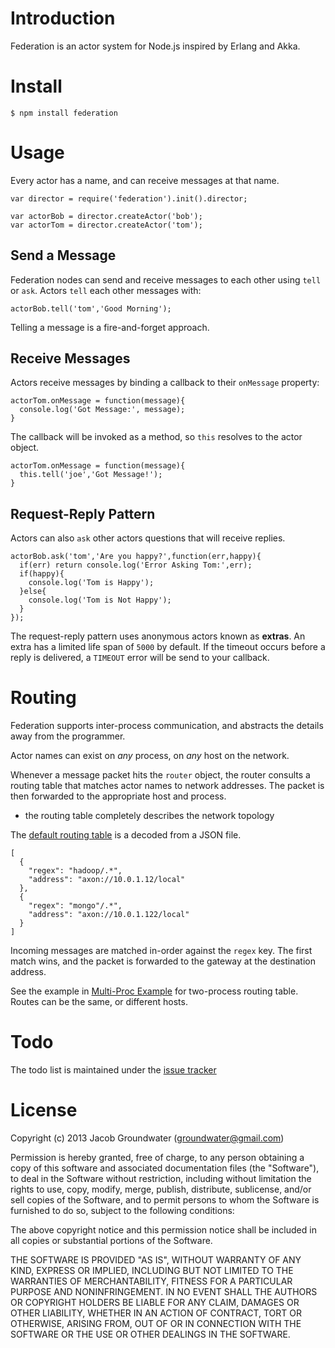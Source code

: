 # Introduction

Federation is an actor system for Node.js inspired by Erlang and Akka.

# Install

    $ npm install federation

# Usage

Every actor has a name, and can receive messages at that name.

    var director = require('federation').init().director;
    
    var actorBob = director.createActor('bob');
    var actorTom = director.createActor('tom');

## Send a Message

Federation nodes can send and receive messages to each other using `tell` or `ask`.
Actors `tell` each other messages with:

    actorBob.tell('tom','Good Morning');

Telling a message is a fire-and-forget approach.

## Receive Messages

Actors receive messages by binding a callback to their `onMessage` property:

    actorTom.onMessage = function(message){
      console.log('Got Message:', message);
    }

The callback will be invoked as a method, so `this` resolves to the actor object.

    actorTom.onMessage = function(message){
      this.tell('joe','Got Message!');
    }

## Request-Reply Pattern

Actors can also `ask` other actors questions that will receive replies.

    actorBob.ask('tom','Are you happy?',function(err,happy){
      if(err) return console.log('Error Asking Tom:',err);
      if(happy){
        console.log('Tom is Happy');
      }else{
        console.log('Tom is Not Happy');
      }
    });

The request-reply pattern uses anonymous actors known as **extras**.
An extra has a limited life span of `5000` by default.
If the timeout occurs before a reply is delivered,
a `TIMEOUT` error will be send to your callback.

# Routing

Federation supports inter-process communication,
and abstracts the details away from the programmer.

Actor names can exist on _any_ process, on _any_ host on the network.

Whenever a message packet hits the `router` object,
the router consults a routing table that matches actor names to network addresses.
The packet is then forwarded to the appropriate host and process.

- the routing table completely describes the network topology

The [default routing table](https://github.com/jacobgroundwater/federation/blob/master/routes.json) is a decoded from a JSON file.

```
[
  {
    "regex": "hadoop/.*",
    "address": "axon://10.0.1.12/local"
  },
  {
    "regex": "mongo"/.*",
    "address": "axon://10.0.1.122/local"
  }
]
```

Incoming messages are matched in-order against the `regex` key.
The first match wins, and the packet is forwarded to the gateway at the destination address.

See the example in [Multi-Proc Example](https://github.com/jacobgroundwater/federation/tree/master/examples/multi-proc) for two-process routing table.
Routes can be the same, or different hosts.

# Todo

The todo list is maintained under the [issue tracker](https://github.com/jacobgroundwater/federation/issues?labels=enhancement&page=1&state=open)

# License

Copyright (c) 2013 Jacob Groundwater (groundwater@gmail.com)

Permission is hereby granted, free of charge, to any person obtaining a copy of this software and associated documentation files (the "Software"), to deal in the Software without restriction, including without limitation the rights to use, copy, modify, merge, publish, distribute, sublicense, and/or sell copies of the Software, and to permit persons to whom the Software is furnished to do so, subject to the following conditions:

The above copyright notice and this permission notice shall be included in all copies or substantial portions of the Software.

THE SOFTWARE IS PROVIDED "AS IS", WITHOUT WARRANTY OF ANY KIND, EXPRESS OR IMPLIED, INCLUDING BUT NOT LIMITED TO THE WARRANTIES OF MERCHANTABILITY, FITNESS FOR A PARTICULAR PURPOSE AND NONINFRINGEMENT. IN NO EVENT SHALL THE AUTHORS OR COPYRIGHT HOLDERS BE LIABLE FOR ANY CLAIM, DAMAGES OR OTHER LIABILITY, WHETHER IN AN ACTION OF CONTRACT, TORT OR OTHERWISE, ARISING FROM, OUT OF OR IN CONNECTION WITH THE SOFTWARE OR THE USE OR OTHER DEALINGS IN THE SOFTWARE.
